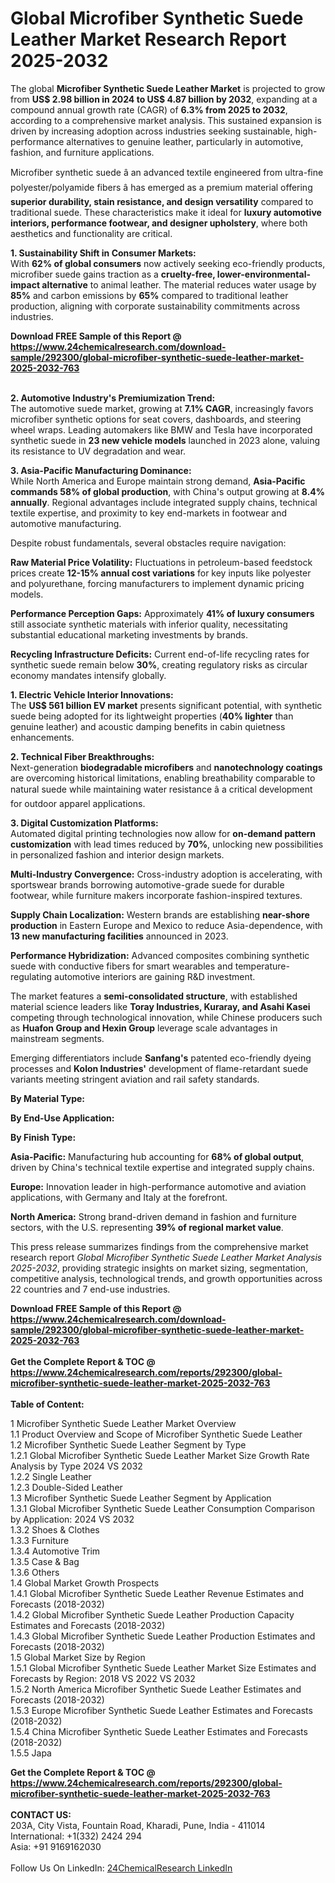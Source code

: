<h1>Global Microfiber Synthetic Suede Leather Market Research Report 2025-2032</h1><p>The global <strong>Microfiber Synthetic Suede Leather Market</strong> is projected to grow from <strong>US$ 2.98 billion in 2024 to US$ 4.87 billion by 2032</strong>, expanding at a compound annual growth rate (CAGR) of <strong>6.3% from 2025 to 2032</strong>, according to a comprehensive market analysis. This sustained expansion is driven by increasing adoption across industries seeking sustainable, high-performance alternatives to genuine leather, particularly in automotive, fashion, and furniture applications.</p><p>Microfiber synthetic suede â an advanced textile engineered from ultra-fine polyester/polyamide fibers â has emerged as a premium material offering <strong>superior durability, stain resistance, and design versatility</strong> compared to traditional suede. These characteristics make it ideal for <strong>luxury automotive interiors, performance footwear, and designer upholstery</strong>, where both aesthetics and functionality are critical.</p><p><strong>1. Sustainability Shift in Consumer Markets:</strong><br>
With <strong>62% of global consumers</strong> now actively seeking eco-friendly products, microfiber suede gains traction as a <strong>cruelty-free, lower-environmental-impact alternative</strong> to animal leather. The material reduces water usage by <strong>85%</strong> and carbon emissions by <strong>65%</strong> compared to traditional leather production, aligning with corporate sustainability commitments across industries.</p><div><b>Download FREE Sample of this Report @ 
            <a href="https://www.24chemicalresearch.com/download-sample/292300/global-microfiber-synthetic-suede-leather-market-2025-2032-763">
            https://www.24chemicalresearch.com/download-sample/292300/global-microfiber-synthetic-suede-leather-market-2025-2032-763</a></b></div><br><p><strong>2. Automotive Industry's Premiumization Trend:</strong><br>
The automotive suede market, growing at <strong>7.1% CAGR</strong>, increasingly favors microfiber synthetic options for seat covers, dashboards, and steering wheel wraps. Leading automakers like BMW and Tesla have incorporated synthetic suede in <strong>23 new vehicle models</strong> launched in 2023 alone, valuing its resistance to UV degradation and wear.</p><p><strong>3. Asia-Pacific Manufacturing Dominance:</strong><br>
While North America and Europe maintain strong demand, <strong>Asia-Pacific commands 58% of global production</strong>, with China's output growing at <strong>8.4% annually</strong>. Regional advantages include integrated supply chains, technical textile expertise, and proximity to key end-markets in footwear and automotive manufacturing.</p><p>Despite robust fundamentals, several obstacles require navigation:</p><p><strong>Raw Material Price Volatility:</strong> Fluctuations in petroleum-based feedstock prices create <strong>12-15% annual cost variations</strong> for key inputs like polyester and polyurethane, forcing manufacturers to implement dynamic pricing models.</p><p><strong>Performance Perception Gaps:</strong> Approximately <strong>41% of luxury consumers</strong> still associate synthetic materials with inferior quality, necessitating substantial educational marketing investments by brands.</p><p><strong>Recycling Infrastructure Deficits:</strong> Current end-of-life recycling rates for synthetic suede remain below <strong>30%</strong>, creating regulatory risks as circular economy mandates intensify globally.</p><p><strong>1. Electric Vehicle Interior Innovations:</strong><br>
The <strong>US$ 561 billion EV market</strong> presents significant potential, with synthetic suede being adopted for its lightweight properties (<strong>40% lighter</strong> than genuine leather) and acoustic damping benefits in cabin quietness enhancements.</p><p><strong>2. Technical Fiber Breakthroughs:</strong><br>
Next-generation <strong>biodegradable microfibers</strong> and <strong>nanotechnology coatings</strong> are overcoming historical limitations, enabling breathability comparable to natural suede while maintaining water resistance â a critical development for outdoor apparel applications.</p><p><strong>3. Digital Customization Platforms:</strong><br>
Automated digital printing technologies now allow for <strong>on-demand pattern customization</strong> with lead times reduced by <strong>70%</strong>, unlocking new possibilities in personalized fashion and interior design markets.</p><p><strong>Multi-Industry Convergence:</strong> Cross-industry adoption is accelerating, with sportswear brands borrowing automotive-grade suede for durable footwear, while furniture makers incorporate fashion-inspired textures.</p><p><strong>Supply Chain Localization:</strong> Western brands are establishing <strong>near-shore production</strong> in Eastern Europe and Mexico to reduce Asia-dependence, with <strong>13 new manufacturing facilities</strong> announced in 2023.</p><p><strong>Performance Hybridization:</strong> Advanced composites combining synthetic suede with conductive fibers for smart wearables and temperature-regulating automotive interiors are gaining R&amp;D investment.</p><p>The market features a <strong>semi-consolidated structure</strong>, with established material science leaders like <strong>Toray Industries, Kuraray, and Asahi Kasei</strong> competing through technological innovation, while Chinese producers such as <strong>Huafon Group and Hexin Group</strong> leverage scale advantages in mainstream segments.</p><p>Emerging differentiators include <strong>Sanfang's</strong> patented eco-friendly dyeing processes and <strong>Kolon Industries'</strong> development of flame-retardant suede variants meeting stringent aviation and rail safety standards.</p><p><strong>By Material Type:</strong></p><p><strong>By End-Use Application:</strong></p><p><strong>By Finish Type:</strong></p><p><strong>Asia-Pacific:</strong> Manufacturing hub accounting for <strong>68% of global output</strong>, driven by China's technical textile expertise and integrated supply chains.</p><p><strong>Europe:</strong> Innovation leader in high-performance automotive and aviation applications, with Germany and Italy at the forefront.</p><p><strong>North America:</strong> Strong brand-driven demand in fashion and furniture sectors, with the U.S. representing <strong>39% of regional market value</strong>.</p><p>This press release summarizes findings from the comprehensive market research report <em>Global Microfiber Synthetic Suede Leather Market Analysis 2025-2032</em>, providing strategic insights on market sizing, segmentation, competitive analysis, technological trends, and growth opportunities across 22 countries and 7 end-use industries.</p><div><b>Download FREE Sample of this Report @ 
            <a href="https://www.24chemicalresearch.com/download-sample/292300/global-microfiber-synthetic-suede-leather-market-2025-2032-763">
            https://www.24chemicalresearch.com/download-sample/292300/global-microfiber-synthetic-suede-leather-market-2025-2032-763</a></b></div><br><div><b>Get the Complete Report & TOC @ 
            <a href="https://www.24chemicalresearch.com/reports/292300/global-microfiber-synthetic-suede-leather-market-2025-2032-763">
            https://www.24chemicalresearch.com/reports/292300/global-microfiber-synthetic-suede-leather-market-2025-2032-763</a></b></div><br>
            <b>Table of Content:</b><p>1 Microfiber Synthetic Suede Leather Market Overview<br />
    1.1 Product Overview and Scope of Microfiber Synthetic Suede Leather<br />
    1.2 Microfiber Synthetic Suede Leather Segment by Type<br />
        1.2.1 Global Microfiber Synthetic Suede Leather Market Size Growth Rate Analysis by Type 2024 VS 2032<br />
        1.2.2 Single Leather<br />
        1.2.3 Double-Sided Leather<br />
    1.3 Microfiber Synthetic Suede Leather Segment by Application<br />
        1.3.1 Global Microfiber Synthetic Suede Leather Consumption Comparison by Application: 2024 VS 2032<br />
        1.3.2 Shoes & Clothes<br />
        1.3.3 Furniture<br />
        1.3.4 Automotive Trim<br />
        1.3.5 Case & Bag<br />
        1.3.6 Others<br />
    1.4 Global Market Growth Prospects<br />
        1.4.1 Global Microfiber Synthetic Suede Leather Revenue Estimates and Forecasts (2018-2032)<br />
        1.4.2 Global Microfiber Synthetic Suede Leather Production Capacity Estimates and Forecasts (2018-2032)<br />
        1.4.3 Global Microfiber Synthetic Suede Leather Production Estimates and Forecasts (2018-2032)<br />
    1.5 Global Market Size by Region<br />
        1.5.1 Global Microfiber Synthetic Suede Leather Market Size Estimates and Forecasts by Region: 2018 VS 2022 VS 2032<br />
        1.5.2 North America Microfiber Synthetic Suede Leather Estimates and Forecasts (2018-2032)<br />
        1.5.3 Europe Microfiber Synthetic Suede Leather Estimates and Forecasts (2018-2032)<br />
        1.5.4 China Microfiber Synthetic Suede Leather Estimates and Forecasts (2018-2032)<br />
        1.5.5 Japa</p><div><b>Get the Complete Report & TOC @ 
            <a href="https://www.24chemicalresearch.com/reports/292300/global-microfiber-synthetic-suede-leather-market-2025-2032-763">
            https://www.24chemicalresearch.com/reports/292300/global-microfiber-synthetic-suede-leather-market-2025-2032-763</a></b></div><br><b>CONTACT US:</b><br>
            203A, City Vista, Fountain Road, Kharadi, Pune, India - 411014<br>
            International: +1(332) 2424 294<br>
            Asia: +91 9169162030 <br><br>
            Follow Us On LinkedIn: <a href="https://www.linkedin.com/company/24chemicalresearch/">24ChemicalResearch LinkedIn</a>